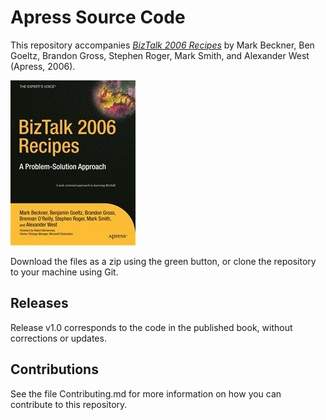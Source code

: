 # Apress Source Code

This repository accompanies [*BizTalk 2006 Recipes*](http://www.apress.com/9781590597118) by Mark Beckner, Ben Goeltz, Brandon Gross, Stephen Roger, Mark Smith, and Alexander West (Apress, 2006).

![Cover image](9781590597118.jpg)

Download the files as a zip using the green button, or clone the repository to your machine using Git.

## Releases

Release v1.0 corresponds to the code in the published book, without corrections or updates.

## Contributions

See the file Contributing.md for more information on how you can contribute to this repository.
